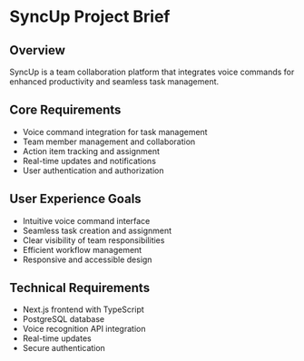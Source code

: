 # SyncUp Project Brief

## Overview
SyncUp is a team collaboration platform that integrates voice commands for enhanced productivity and seamless task management.

## Core Requirements
- Voice command integration for task management
- Team member management and collaboration
- Action item tracking and assignment
- Real-time updates and notifications
- User authentication and authorization

## User Experience Goals
- Intuitive voice command interface
- Seamless task creation and assignment
- Clear visibility of team responsibilities
- Efficient workflow management
- Responsive and accessible design

## Technical Requirements
- Next.js frontend with TypeScript
- PostgreSQL database
- Voice recognition API integration
- Real-time updates
- Secure authentication
